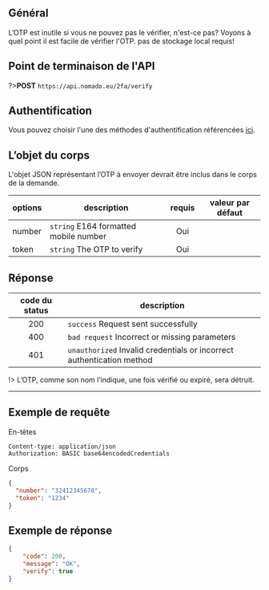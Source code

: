 ## Général
L’OTP est inutile si vous ne pouvez pas le vérifier, n'est-ce pas? Voyons à quel point il est facile de vérifier l'OTP. pas de stockage local requis!

## Point de terminaison de l'API

?>**POST** `https://api.nomado.eu/2fa/verify`

## Authentification
Vous pouvez choisir l'une des méthodes d'authentification référencées [ici](/fr/authentication.md).

## L’objet du corps
L'objet JSON représentant l’OTP à envoyer devrait être inclus dans le corps de la demande.

| options | description | requis | valeur par défaut |
|---|---|:---:|---|
|number|`string` E164 formatted mobile number | Oui |  |
|token| `string` The OTP to verify| Oui | |

## Réponse

| code du status | description |
|:---:|---|
|200|`success` Request sent successfully |
|400|`bad request` Incorrect or missing parameters |
|401|`unauthorized` Invalid credentials or incorrect authentication method |

!> L’OTP, comme son nom l’indique, une fois vérifié ou expiré, sera détruit.

___

## Exemple de requête
En-têtes
```
Content-type: application/json
Authorization: BASIC base64encodedCredentials
```
Corps
```json
{
  "number": "32412345678",
  "token": "1234"
}
```


## Exemple de réponse
```json
{
    "code": 200,
    "message": "OK",
    "verify": true
}
```
